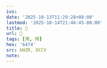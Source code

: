 ```yaml
---
ivs:
date: '2025-10-13T11:29:28+08:00'
lastmod: '2025-10-14T21:46:45-08:00'
title: 󰡭
url: 󰡭
tags: [摴, 摴]
hex: '6474'
src: GHZR, DCCV
note:
---
```

